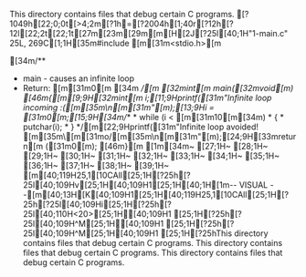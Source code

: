 This directory contains files that debug certain C programs.
[?1049h[22;0;0t[>4;2m[?1h=[?2004h[1;40r[?12h[?12l[22;2t[22;1t[27m[23m[29m[m[H[2J[?25l[40;1H"1-main.c" 25L, 269C[1;1H[35m#include [m[31m<stdio.h>[m

[34m/**
 * main - causes an infinite loop
 * Return: [m[31m0[m
[34m */[m
[32mint[m main([32mvoid[m)
[46m{[m[9;9H[32mint[m i;[11;9Hprintf([31m"Infinite loop incoming :([m[35m\n[m[31m"[m);[13;9Hi = [31m0[m;[15;9H[34m/**
         * while (i < [m[31m10[m[34m)
         * {
         * putchar(i);
         * }
         */[m[22;9Hprintf([31m"Infinite loop avoided! [m[35m\\[m[31mo/[m[35m\n[m[31m"[m);[24;9H[33mreturn[m ([31m0[m);
[46m}[m
[1m[34m~                                                                                                                                       [27;1H~                                                                                                                                       [28;1H~                                                                                                                                       [29;1H~                                                                                                                                       [30;1H~                                                                                                                                       [31;1H~                                                                                                                                       [32;1H~                                                                                                                                       [33;1H~                                                                                                                                       [34;1H~                                                                                                                                       [35;1H~                                                                                                                                       [36;1H~                                                                                                                                       [37;1H~                                                                                                                                       [38;1H~                                                                                                                                       [39;1H~                                                                                                                                       [m[40;119H25,1[10CAll[25;1H[?25h[?25l[40;109Hv[25;1H[40;109H1[25;1H[40;1H[1m-- VISUAL --[m[40;13H[K[40;109H1[25;1H[40;119H25,1[10CAll[25;1H[?25h[?25l[40;109Hi[25;1H[?25h[?25l[40;110H<20>[25;1H[40;109H1    [25;1H[?25h[?25l[40;109H^M[25;1H[40;109H1 [25;1H[?25h[?25l[40;109H^M[25;1H[40;109H1 [25;1H[?25hThis directory contains files that debug certain C programs.
This directory contains files that debug certain C programs.
This directory contains files that debug certain C programs.
